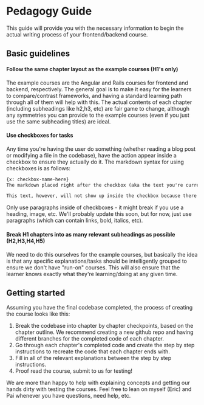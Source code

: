 # Pedagogy Guide
This guide will provide you with the necessary information to begin the actual writing process of your frontend/backend course.

## Basic guidelines

#### Follow the same chapter layout as the example courses (H1's only)
The example courses are the Angular and Rails courses for frontend and backend, respectively. The general goal is to make it easy for the learners to compare/contrast frameworks, and having a standard learning path through all of them will help with this. The actual contents of each chapter (including subheadings like h2,h3, etc) are fair game to change, although any symmetries you can provide to the example courses (even if you just use the same subheading titles) are ideal.

#### Use checkboxes for tasks
Any time you're having the user do something (whether reading a blog post or modifying a file in the codebase), have the action appear inside a checkbox to ensure they actually do it. The markdown syntax for using checkboxes is as follows:

```markdown
{x: checkbox-name-here}
The markdown placed right after the checkbox (aka the text you're currently reading) will show up inside of the checkbox.

This text, however, will not show up inside the checkbox because there's a space above it.
```

Only use paragraphs inside of checkboxes - it might break if you use a heading, image, etc. We'll probably update this soon, but for now, just use paragraphs (which can contain links, bold, italics, etc).

#### Break H1 chapters into as many relevant subheadings as possible (H2,H3,H4,H5)
We need to do this ourselves for the example courses, but basically the idea is that any specific explanations/tasks should be intelligently grouped to ensure we don't have "run-on" courses. This will also ensure that the learner knows exactly what they're learning/doing at any given time.

## Getting started

Assuming you have the final codebase completed, the process of creating the course looks like this:

1. Break the codebase into chapter by chapter checkpoints, based on the chapter outline. We recommend creating a new github repo and having different branches for the completed code of each chapter.
2. Go through each chapter's completed code and create the step by step instructions to recreate the code that each chapter ends with.
3. Fill in all of the relevant explanations between the step by step instructions.
4. Proof read the course, submit to us for testing!

We are more than happy to help with explaining concepts and getting our hands dirty with testing the courses. Feel free to lean on myself (Eric) and Pai whenever you have questions, need help, etc.
